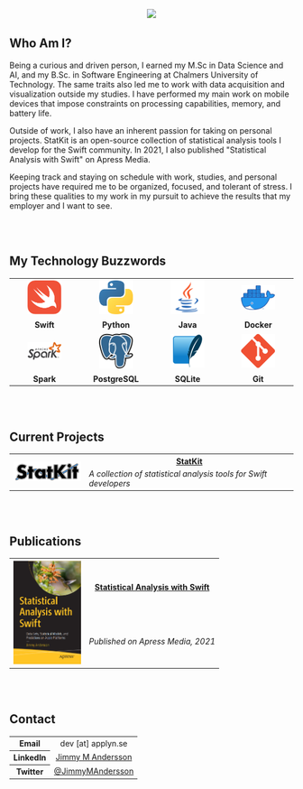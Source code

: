 <p align="center">
  <img src="https://capsule-render.vercel.app/api?type=waving&color=0:FFFFFF,100:2393d2&height=250&section=header&text=Jimmy%20M%20Andersson&desc=Data%20Engineer,%20Software%20Developer,%20and%20Author&animation=twinkling&fontAlignY=40"/>
</p>

## Who Am I?
Being a curious and driven person, I earned my M.Sc in Data Science and AI, and my B.Sc. in Software Engineering at Chalmers University of Technology. The same traits also led me to work with data acquisition and visualization outside my studies. I have performed my main work on mobile devices that impose constraints on processing capabilities, memory, and battery life.

Outside of work, I also have an inherent passion for taking on personal projects. StatKit is an open-source collection of statistical analysis tools I develop for the Swift community. In 2021, I also published "Statistical Analysis with Swift" on Apress Media.

Keeping track and staying on schedule with work, studies, and personal projects have required me to be organized, focused, and tolerant of stress. I bring these qualities to my work in my pursuit to achieve the results that my employer and I want to see.

<br><br>
## My Technology Buzzwords
<table style="width:100%">
  <tr style="border:0">
    <th style="border:0" width=120px><img src="./images/swift-logo.svg" width=60px/></th>
    <th style="border:0" width=120px><img src="./images/python-logo.png" width=60px/></th>
    <th style="border:0" width=120px><img src="./images/java-logo.png" width=60px/></th>
    <th style="border:0" width=120px><img src="./images/docker-logo.png" width=60px/></th>
  </tr>
  <tr style="border:0">
    <th style="border:0" width=120px>Swift</th>
    <th style="border:0" width=120px>Python</th>
    <th style="border:0" width=120px>Java</th>
    <th style="border:0" width=120px>Docker</th>
  </tr>
  <tr style="border:0">
    <th style="border:0" width=120px><img src="./images/spark-logo.png" width=60px/></th>
    <th style="border:0" width=120px><img src="./images/psql-logo.svg" width=60px/></th>
    <th style="border:0" width=120px><img src="./images/sqlite-logo.png" width=60px/></th>
    <th style="border:0" width=120px><img src="./images/git-logo.png" width=60px/></th>
  </tr>
  <tr style="border:0">
    <th style="border:0" width=120px>Spark</th>
    <th style="border:0" width=120px>PostgreSQL</th>
    <th style="border:0" width=120px>SQLite</th>
    <th style="border:0" width=120px>Git</th>
  </tr>
</table>


<br><br>
## Current Projects
<table style="width:100%">
  <tr style="border:0">
    <th style="border:0" rowspan=2 width=120px><img src="./images/statkit-logo.png" width=120px/></th>
    <th style="border:0"><a href="https://github.com/JimmyMAndersson/StatKit">StatKit</a></th>
  </tr>
  <tr style="border:0">
    <td style="border:0"><i>A collection of statistical analysis tools for Swift developers</i></td>
  </tr>
</table>


<br><br>
## Publications
<table style="width:100%">
  <tr style="border:0">
    <th style="border:0" rowspan=2 width=120px><img src="./images/statistical-swift-cover.png" width=120px/></th>
    <th style="border:0" height=50%><a href="http://link.springer.com/book/10.1007/978-1-4842-7765-2">Statistical Analysis with Swift</a></th>
  </tr>
  <tr style="border:0">
    <td style="border:0"><i>Published on Apress Media, 2021</i></td>
  </tr>
</table>


<br><br>
## Contact
<div align="justified">
  <table>
    <tr>
      <th>Email</th>
      <td align="center">dev [at] applyn.se</td>
    </tr>
    <tr>
      <th>LinkedIn</th>
      <td align="center"><a href="https://www.linkedin.com/in/jmandersson">Jimmy M Andersson</a></td>
    </tr>
    <tr>
      <th>Twitter</th>
      <td align="center"><a href="https://twitter.com/JimmyMAndersson">@JimmyMAndersson</a></td>
    </tr>
  </table>
</div>
